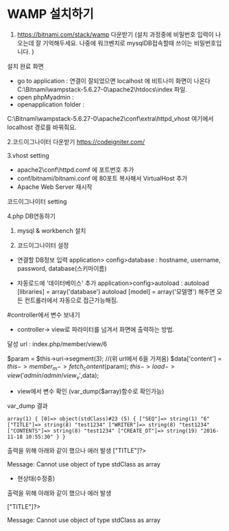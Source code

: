 # WAMP 설치하기

1. https://bitnami.com/stack/wamp 다운받기
(설치 과정중에 비밀번호 입력이 나오는데 잘 기억해두세요. 
나중에 워크벤치로 mysqlDB접속할때 쓰이는 비밀번호입니다. )

설치 완료 화면
 - go to application : 연결이 잘되었으면 localhost 에 비트나미 화면이 나온다
                       C:\Bitnami\wampstack-5.6.27-0\apache2\htdocs\index 파일.
 - open phpMyadmin : 
 - openapplication folder : 

C:\Bitnami\wampstack-5.6.27-0\apache2\conf\extra\httpd_vhost  여기에서 localhost 경로를 바꿔줘요.


2.코드이그나이터 다운받기
https://codeigniter.com/ 

3.vhost setting
 - apache2\conf\httpd.comf 에 포트번호 추가
 - conf/bitnami/bitnami.conf 에 80포트 복사해서 VirtualHost 추가
 - Apache Web Server 재시작 

코드이그나이터 setting



4.php DB연동하기


1) mysql & workbench 설치


2) 코드이그나이터 설정

 - 연결할 DB정보 입력
	application> config>database : hostname, username, password, database(스키마이름)
 
 - 자동로드에 '데이터베이스' 추가
 	application>config>autoload : autoload [libraries] = array('database') 
					autoload [model] = array('모델명') 해주면 모든 컨트롤러에서 자동으로 접근가능해짐.	


#controller에서 변수 보내기

 - controller-> view로 파라미터를 넘겨서 화면에 출력하는 방법.

달성
url : index.php/member/view/6

$param = $this->uri->segment(3); //(위 url에서 6을 가져옴) $data['content'] = $this->member_m->fetch_content($param); $this -> load -> view('admin/admin/view_v',$data);

 - view에서 변수 확인 (var_dump($array)함수로 확인가능)

var_dump 결과
```
array(1) { [0]=> object(stdClass)#23 (5) { ["SEQ"]=> string(1) "6" ["TITLE"]=> string(8) "test1234" ["WRITER"]=> string(8) "test1234" ["CONTENTS"]=> string(8) "test1234" ["CREATE_DT"]=> string(19) "2016-11-18 10:55:30" } }
```

출력을 위해 아래와 같이 했으나 에러 발생 <?= $content[0]->["TITLE"]?>

Message: Cannot use object of type stdClass as array

 - 현상태(수정중)

출력을 위해 아래와 같이 했으나 에러 발생
<?= $content[0]->["TITLE"]?>

Message: Cannot use object of type stdClass as array
